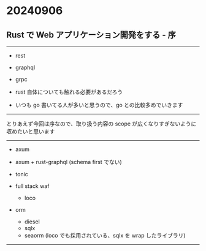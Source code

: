 
# 20240906

## Rust で Web アプリケーション開発をする - 序

---

- rest
- graphql
- grpc

- rust 自体についても触れる必要があるだろう
- いつも go 書いてる人が多いと思うので、go との比較多めでいきます

---

とりあえず今回は序なので、取り扱う内容の scope が広くなりすぎないように収めたいと思います

---

- axum
- axum + rust-graphql (schema first でない)
- tonic

- full stack waf
  - loco

- orm
  - diesel
  - sqlx
  - seaorm (loco でも採用されている、sqlx を wrap したライブラリ)

---



